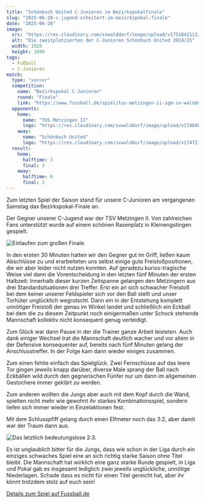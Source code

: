 ```yaml
---
title: "Schönbuch United C-Junioren im Bezirkspokalfinale"
slug: "2025-06-28-c-jugend-scheitert-im-bezirkspokal-finale"
date: "2025-06-28"
image:
  src: "https://res.cloudinary.com/svwalddorf/image/upload/v1751642112/2025-06-28-c-junioren-pokalfinale-3_mpwupi.jpg"
  alt: "Die zweitplatzierten der C-Junioren Schönbuch United 2024/25"
  width: 1920
  height: 1080
tags:
  - Fußball
  - C-Junioren
match:
  type: "soccer"
  competition:
    name: "Bezirkspokal C-Junioren"
    round: "Finale"
    link: "https://www.fussball.de/spiel/tus-metzingen-ii-sgm-sv-walddorf-schoenbuch-united-i/-/spiel/02SAIUJN60000000VS5489B4VTBO2A01#!/"
  opponents:
    home:
      name: "TUS Metzingen II"
      logo: "https://res.cloudinary.com/svwalddorf/image/upload/v1740483419/tus-metzingen-2023_b3xnxn.png"
    away:
      name: "Schönbuch United"
      logo: "https://res.cloudinary.com/svwalddorf/image/upload/v1747212486/Schoenbuch_United_wwbiik.png"
  result:
    home:
      halftime: 3
      final: 3
    away:
      halftime: 0
      final: 2
---
```

Zum letzten Spiel der Saison stand für unsere C-Junioren am vergangenen Samstag das Bezirkspokal-Finale an.

Der Gegner unserer C-Jugend war der TSV Metzingen II. Von zahlreichen Fans unterstützt wurde auf einem schönen Rasenplatz in Kleinengstingen gespielt.

![Einlaufen zum großen Finale.](https://res.cloudinary.com/svwalddorf/image/upload/v1751642113/2025-06-28-c-junioren-pokalfinale-1_ooboby.jpg)

In den ersten 30 Minuten hatten wir den Gegner gut im Griff, ließen kaum Abschlüsse zu und erarbeiteten uns selbst einige gute Freistoßpositionen, die wir aber leider nicht nutzen konnten. Auf geradezu kurios-tragische Weise viel dann die Vorentscheidung in den letzten fünf Minuten der ersten Halbzeit: Innerhalb dieser kurzen Zeitspanne gelangen den Metzingern aus drei Standardsituationen drei Treffer. Erst ein an sich schwacher Freistoß bei dem keiner unserer Feldspieler sich vor den Ball stellt und unser Torhüter unglücklich wegrutscht. Dann ein in der Entstehung komplett unnötiger Freistoß der genau im Winkel landet und schließlich ein Eckball bei dem die zu diesem Zeitpunkt noch einigermaßen unter Schock stehende Mannschaft kollektiv nicht konsequent genug verteidigt.

Zum Glück war dann Pause in der die Trainer ganze Arbeit leisteten. Auch dank einiger Wechsel trat die Mannschaft deutlich wacher und vor allem in der Defensive konsequenter auf, bereits nach fünf Minuten gelang der Anschlusstreffer. In der Folge kam dann wieder einiges zusammen.

Zum einen fehlte einfach das Spielglück. Zwei Fernschüsse auf das leere Tor gingen jeweils knapp darüber, diverse Male sprang der Ball nach Eckbällen wild durch den gegnerischen Fünfer nur um dann im allgemeinen Gestochere immer geklärt zu werden.

Zum anderen wollten die Jungs aber auch mit dem Kopf durch die Wand, spielten nicht mehr wie gewohnt ihr starkes Kombinationsspiel, sondern liefen sich immer wieder in Einzelaktionen fest.

Mit dem Schlusspfiff gelang durch einen Elfmeter noch das 3:2, aber damit war der Traum dann aus.

![Das letztlich bedeutungslose 2:3.](https://res.cloudinary.com/svwalddorf/image/upload/v1751642113/2025-06-28-c-junioren-pokalfinale-2_tywdhq.jpg)

Es ist unglaublich bitter für die Jungs, dass wie schon in der Liga durch ein einziges schwaches Spiel eine an sich richtig starke Saison ohne Titel bleibt. Die Mannschaft hat wirklich eine ganz starke Runde gespielt, in Liga und Pokal gab es insgesamt lediglich zwei jeweils unglückliche, unnötige Niederlagen. Schade dass es nicht für einen Titel gereicht hat, aber ihr könnt trotzdem stolz auf euch sein!

[Details zum Spiel auf Fussball.de](https://www.fussball.de/spiel/tus-metzingen-ii-sgm-sv-walddorf-schoenbuch-united-i/-/spiel/02SAIUJN60000000VS5489B4VTBO2A01#!/)